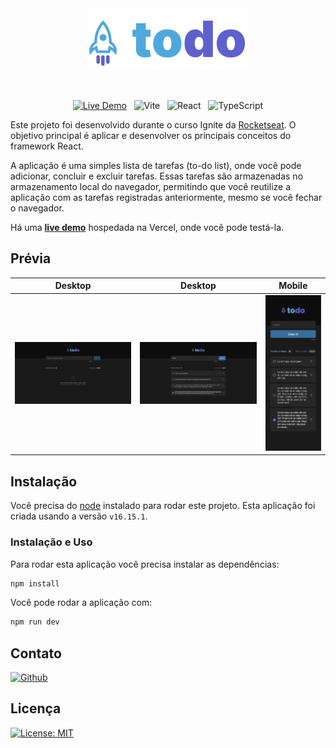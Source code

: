 <div align="center">
<img src="/src/assets/logo.svg" />
<br />
<br />
<br />

</div>
<div align="center">

[![Live Demo](https://img.shields.io/badge/-LIVE%20DEMO-blue?style=for-the-badge)](https://todo-oleoprado.vercel.app) &nbsp; ![Vite](https://img.shields.io/badge/Vite-B73BFE?style=for-the-badge&logo=vite&logoColor=FFD62E) &nbsp; ![React](https://img.shields.io/badge/React-20232A?style=for-the-badge&logo=react&logoColor=61DAFB) &nbsp; ![TypeScript](https://img.shields.io/badge/TypeScript-007ACC?style=for-the-badge&logo=typescript&logoColor=white)

</div>

Este projeto foi desenvolvido durante o curso Ignite da [Rocketseat](https://rocketseat.com.br/).
O objetivo principal é aplicar e desenvolver os principais conceitos do framework React.

A aplicação é uma simples lista de tarefas (to-do list), onde você pode adicionar, concluir e excluir tarefas.
Essas tarefas são armazenadas no armazenamento local do navegador, permitindo que você reutilize a aplicação com as tarefas registradas anteriormente, mesmo se você fechar o navegador.

Há uma **[live demo](https://todo-oleoprado.vercel.app)** hospedada na Vercel, onde você pode testá-la.

## Prévia

| Desktop                            | Desktop                                 | Mobile                              |
| ---------------------------------- | --------------------------------------- | ----------------------------------- |
| ![empty](/src/assets/empty.png) | ![with_tasks](/src/assets/desktop.png) | ![mobile](/src/assets/mobile.png) |

## Instalação

Você precisa do [node](https://nodejs.org/en/download/) instalado para rodar este projeto. Esta aplicação foi criada usando a versão  `v16.15.1`.

### Instalação e Uso

Para rodar esta aplicação você precisa instalar as dependências:

```sh
npm install
```

Você pode rodar a aplicação com:

```sh
npm run dev
```

## Contato

[![Github](https://img.shields.io/badge/GitHub-100000?style=for-the-badge&logo=github&logoColor=white)](https://github.com/oleoprado/)

## Licença

[![License: MIT](https://img.shields.io/badge/License-MIT-green.svg)](https://choosealicense.com/licenses/mit/)
